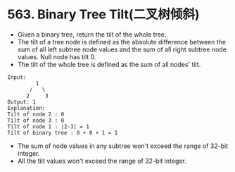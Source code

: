 # 563. Binary Tree Tilt(二叉树倾斜)
* Given a binary tree, return the tilt of the whole tree.
* The tilt of a tree node is defined as the absolute difference between the sum of all left subtree node values and the sum of all right subtree node values. Null node has tilt 0.
* The tilt of the whole tree is defined as the sum of all nodes' tilt.
```text
Input: 
         1
       /   \
      2     3
Output: 1
Explanation: 
Tilt of node 2 : 0
Tilt of node 3 : 0
Tilt of node 1 : |2-3| = 1
Tilt of binary tree : 0 + 0 + 1 = 1
```
* The sum of node values in any subtree won't exceed the range of 32-bit integer.
* All the tilt values won't exceed the range of 32-bit integer.